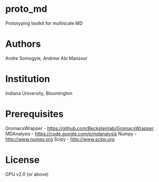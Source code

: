 proto_md
========
Prototyping toolkit for multiscale MD

Authors
=======
Andre Somogyie,
Andrew Abi Mansour

Institution
===========
Indiana University, Bloomington

Prerequisites
=============
GromacsWrapper - https://github.com/Becksteinlab/GromacsWrapper
MDAnalysis - https://code.google.com/p/mdanalysis
Numpy - http://www.numpy.org
Scipy - http://www.scipy.org

License
=======
GPU v2.0 (or above)
